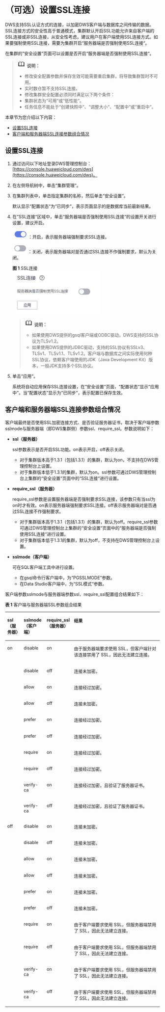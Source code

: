 # （可选）设置SSL连接<a name="dws_01_0076"></a>

DWS支持SSL认证方式的连接，以加密DWS客户端与数据库之间传输的数据。SSL连接方式的安全性高于普通模式，集群默认开启SSL功能允许来自客户端的SSL连接或非SSL连接，从安全性考虑，建议用户在客户端使用SSL连接方式。如果要强制使用SSL连接，需要为集群开启“服务器端是否强制使用SSL连接“。

在集群的“安全设置“页面可以设置是否开启“服务器端是否强制使用SSL连接“。

>![](public_sys-resources/icon-note.gif) **说明：** 
>-   修改安全配置参数并保存生效可能需要重启集群，将导致集群暂时不可用。
>-   实时数仓暂不支持SSL连接。
>-   修改集群安全配置必须同时满足以下两个条件：
>    -   集群状态为“可用“或“低性能“。
>    -   任务信息不能处于“创建快照中“、“调整大小“、“配置中“或“重启中“。

本章节为您介绍以下内容：

-   [设置SSL连接](#section478703071283)
-   [客户端和服务器端SSL连接参数组合情况](#section1916311515557)

## 设置SSL连接<a name="section478703071283"></a>

1.  通过访问以下地址登录DWS管理控制台：[https://console.huaweicloud.com/dws](https://console.huaweicloud.com/dws)。
2.  在左侧导航树中，单击“集群管理“。
3.  在集群列表中，单击指定集群的名称，然后单击“安全设置“。

    默认显示“配置状态“为“已同步“，表示页面显示的是数据库当前最新结果。

4.  在“SSL连接“区域中，单击“服务器端是否强制使用SSL连接“的设置开关进行设置，建议开启。

    ![](figures/dws_icon_on.png)：开启，表示服务器端强制要求SSL连接。

    ![](figures/dws_icon_off.png)：关闭，表示服务器端对是否通过SSL连接不作强制要求，默认为关闭。

    **图 1**  SSL连接<a name="fig168181335124718"></a>  
    ![](figures/SSL连接.png "SSL连接")

    >![](public_sys-resources/icon-note.gif) **说明：** 
    >-   如果使用DWS提供的gsql客户端或ODBC驱动，DWS支持的SSL协议为TLSv1.2。
    >-   如果使用DWS提供的JDBC驱动，支持的SSL协议有SSLv3、TLSv1、TLSv1.1、TLSv1.2。客户端与数据库之间实际使用何种SSL协议，依赖客户端使用的JDK（Java Development Kit）版本，一般JDK支持多个SSL协议。

5.  单击“应用“。

    系统将自动应用保存SSL连接设置，在“安全设置“页面，“配置状态“显示“应用中“。当“配置状态“显示为“已同步“，表示配置已保存生效。


## 客户端和服务器端SSL连接参数组合情况<a name="section1916311515557"></a>

客户端最终是否使用SSL加密连接方式、是否验证服务器证书，取决于客户端参数sslmode与服务器端（即DWS集群侧）参数ssl、require\_ssl。参数说明如下：

-   **ssl（服务器）**

    ssl参数表示是否开启SSL功能。on表示开启，off表示关闭。

    -   对于集群版本高于1.3.1（包括1.3.1）的集群，默认为on，不支持在DWS管理控制台上设置。
    -   对于集群版本低于1.3.1的集群，默认为on。ssl参数可通过DWS管理控制台上集群的“安全设置“页面中的“SSL连接“进行设置。

-   **require\_ssl（服务器）**

    require\_ssl参数是设置服务器端是否强制要求SSL连接，该参数只有当ssl为on时才有效。on表示服务器端强制要求SSL连接。off表示服务器端对是否通过SSL连接不作强制要求。

    -   对于集群版本高于1.3.1（包括1.3.1）的集群，默认为off。require\_ssl参数可通过DWS管理控制台上集群的“安全设置“页面中的“服务器端是否强制使用SSL连接“进行设置。
    -   对于集群版本低于1.3.1的集群，默认为off，不支持在DWS管理控制台上设置。

-   **sslmode（客户端）**

    可在SQL客户端工具中进行设置。

    -   在gsql命令行客户端中，为“PGSSLMODE“参数。
    -   在Data Studio客户端中，为“SSL模式“参数。


客户端参数sslmode与服务器端参数ssl、require\_ssl配置组合结果如下：

**表 1**  客户端与服务器端SSL参数组合结果

<a name="table15451139114317"></a>
<table><thead align="left"><tr id="zh-cn_topic_0132455753_zh-cn_topic_0111534129_zh-cn_topic_0110494598_zh-cn_topic_0110355482_row12708114620112"><th class="cellrowborder" valign="top" width="10.66%" id="mcps1.2.5.1.1"><p id="zh-cn_topic_0132455753_zh-cn_topic_0111534129_zh-cn_topic_0110494598_zh-cn_topic_0110355482_p1070817460113"><a name="zh-cn_topic_0132455753_zh-cn_topic_0111534129_zh-cn_topic_0110494598_zh-cn_topic_0110355482_p1070817460113"></a><a name="zh-cn_topic_0132455753_zh-cn_topic_0111534129_zh-cn_topic_0110494598_zh-cn_topic_0110355482_p1070817460113"></a>ssl（服务器）</p>
</th>
<th class="cellrowborder" valign="top" width="14.85%" id="mcps1.2.5.1.2"><p id="zh-cn_topic_0132455753_zh-cn_topic_0111534129_zh-cn_topic_0110494598_zh-cn_topic_0110355482_p14708184681118"><a name="zh-cn_topic_0132455753_zh-cn_topic_0111534129_zh-cn_topic_0110494598_zh-cn_topic_0110355482_p14708184681118"></a><a name="zh-cn_topic_0132455753_zh-cn_topic_0111534129_zh-cn_topic_0110494598_zh-cn_topic_0110355482_p14708184681118"></a>sslmode（客户端）</p>
</th>
<th class="cellrowborder" valign="top" width="17.119999999999997%" id="mcps1.2.5.1.3"><p id="zh-cn_topic_0132455753_zh-cn_topic_0111534129_zh-cn_topic_0110494598_zh-cn_topic_0110355482_p3709184651116"><a name="zh-cn_topic_0132455753_zh-cn_topic_0111534129_zh-cn_topic_0110494598_zh-cn_topic_0110355482_p3709184651116"></a><a name="zh-cn_topic_0132455753_zh-cn_topic_0111534129_zh-cn_topic_0110494598_zh-cn_topic_0110355482_p3709184651116"></a>require_ssl（服务器）</p>
</th>
<th class="cellrowborder" valign="top" width="57.37%" id="mcps1.2.5.1.4"><p id="zh-cn_topic_0132455753_zh-cn_topic_0111534129_zh-cn_topic_0110494598_zh-cn_topic_0110355482_p107096465112"><a name="zh-cn_topic_0132455753_zh-cn_topic_0111534129_zh-cn_topic_0110494598_zh-cn_topic_0110355482_p107096465112"></a><a name="zh-cn_topic_0132455753_zh-cn_topic_0111534129_zh-cn_topic_0110494598_zh-cn_topic_0110355482_p107096465112"></a>结果</p>
</th>
</tr>
</thead>
<tbody><tr id="zh-cn_topic_0132455753_zh-cn_topic_0111534129_zh-cn_topic_0110494598_zh-cn_topic_0110355482_row570917468118"><td class="cellrowborder" rowspan="10" valign="top" width="10.66%" headers="mcps1.2.5.1.1 "><p id="zh-cn_topic_0132455753_zh-cn_topic_0111534129_zh-cn_topic_0110494598_zh-cn_topic_0110355482_p5709124615117"><a name="zh-cn_topic_0132455753_zh-cn_topic_0111534129_zh-cn_topic_0110494598_zh-cn_topic_0110355482_p5709124615117"></a><a name="zh-cn_topic_0132455753_zh-cn_topic_0111534129_zh-cn_topic_0110494598_zh-cn_topic_0110355482_p5709124615117"></a>on</p>
</td>
<td class="cellrowborder" valign="top" width="14.85%" headers="mcps1.2.5.1.2 "><p id="zh-cn_topic_0132455753_zh-cn_topic_0111534129_zh-cn_topic_0110494598_zh-cn_topic_0110355482_p1070914614118"><a name="zh-cn_topic_0132455753_zh-cn_topic_0111534129_zh-cn_topic_0110494598_zh-cn_topic_0110355482_p1070914614118"></a><a name="zh-cn_topic_0132455753_zh-cn_topic_0111534129_zh-cn_topic_0110494598_zh-cn_topic_0110355482_p1070914614118"></a>disable</p>
</td>
<td class="cellrowborder" valign="top" width="17.119999999999997%" headers="mcps1.2.5.1.3 "><p id="zh-cn_topic_0132455753_zh-cn_topic_0111534129_zh-cn_topic_0110494598_zh-cn_topic_0110355482_p1870974611118"><a name="zh-cn_topic_0132455753_zh-cn_topic_0111534129_zh-cn_topic_0110494598_zh-cn_topic_0110355482_p1870974611118"></a><a name="zh-cn_topic_0132455753_zh-cn_topic_0111534129_zh-cn_topic_0110494598_zh-cn_topic_0110355482_p1870974611118"></a>on</p>
</td>
<td class="cellrowborder" valign="top" width="57.37%" headers="mcps1.2.5.1.4 "><p id="zh-cn_topic_0132455753_zh-cn_topic_0111534129_zh-cn_topic_0110494598_zh-cn_topic_0110355482_p2070934661119"><a name="zh-cn_topic_0132455753_zh-cn_topic_0111534129_zh-cn_topic_0110494598_zh-cn_topic_0110355482_p2070934661119"></a><a name="zh-cn_topic_0132455753_zh-cn_topic_0111534129_zh-cn_topic_0110494598_zh-cn_topic_0110355482_p2070934661119"></a>由于服务器端要求使用 SSL，但客户端针对该连接禁用了 SSL，因此无法建立连接。</p>
</td>
</tr>
<tr id="zh-cn_topic_0132455753_zh-cn_topic_0111534129_zh-cn_topic_0110494598_zh-cn_topic_0110355482_row670910465110"><td class="cellrowborder" valign="top" headers="mcps1.2.5.1.1 "><p id="zh-cn_topic_0132455753_zh-cn_topic_0111534129_zh-cn_topic_0110494598_zh-cn_topic_0110355482_p670974621115"><a name="zh-cn_topic_0132455753_zh-cn_topic_0111534129_zh-cn_topic_0110494598_zh-cn_topic_0110355482_p670974621115"></a><a name="zh-cn_topic_0132455753_zh-cn_topic_0111534129_zh-cn_topic_0110494598_zh-cn_topic_0110355482_p670974621115"></a>disable</p>
</td>
<td class="cellrowborder" valign="top" headers="mcps1.2.5.1.2 "><p id="zh-cn_topic_0132455753_zh-cn_topic_0111534129_zh-cn_topic_0110494598_zh-cn_topic_0110355482_p37091646181115"><a name="zh-cn_topic_0132455753_zh-cn_topic_0111534129_zh-cn_topic_0110494598_zh-cn_topic_0110355482_p37091646181115"></a><a name="zh-cn_topic_0132455753_zh-cn_topic_0111534129_zh-cn_topic_0110494598_zh-cn_topic_0110355482_p37091646181115"></a>off</p>
</td>
<td class="cellrowborder" valign="top" headers="mcps1.2.5.1.3 "><p id="zh-cn_topic_0132455753_zh-cn_topic_0111534129_zh-cn_topic_0110494598_zh-cn_topic_0110355482_p970944618110"><a name="zh-cn_topic_0132455753_zh-cn_topic_0111534129_zh-cn_topic_0110494598_zh-cn_topic_0110355482_p970944618110"></a><a name="zh-cn_topic_0132455753_zh-cn_topic_0111534129_zh-cn_topic_0110494598_zh-cn_topic_0110355482_p970944618110"></a>连接未加密。</p>
</td>
</tr>
<tr id="zh-cn_topic_0132455753_zh-cn_topic_0111534129_zh-cn_topic_0110494598_zh-cn_topic_0110355482_row17709164615115"><td class="cellrowborder" valign="top" headers="mcps1.2.5.1.1 "><p id="zh-cn_topic_0132455753_zh-cn_topic_0111534129_zh-cn_topic_0110494598_zh-cn_topic_0110355482_p10710194681119"><a name="zh-cn_topic_0132455753_zh-cn_topic_0111534129_zh-cn_topic_0110494598_zh-cn_topic_0110355482_p10710194681119"></a><a name="zh-cn_topic_0132455753_zh-cn_topic_0111534129_zh-cn_topic_0110494598_zh-cn_topic_0110355482_p10710194681119"></a>allow</p>
</td>
<td class="cellrowborder" valign="top" headers="mcps1.2.5.1.2 "><p id="zh-cn_topic_0132455753_zh-cn_topic_0111534129_zh-cn_topic_0110494598_zh-cn_topic_0110355482_p12710104614113"><a name="zh-cn_topic_0132455753_zh-cn_topic_0111534129_zh-cn_topic_0110494598_zh-cn_topic_0110355482_p12710104614113"></a><a name="zh-cn_topic_0132455753_zh-cn_topic_0111534129_zh-cn_topic_0110494598_zh-cn_topic_0110355482_p12710104614113"></a>on</p>
</td>
<td class="cellrowborder" valign="top" headers="mcps1.2.5.1.3 "><p id="zh-cn_topic_0132455753_zh-cn_topic_0111534129_zh-cn_topic_0110494598_zh-cn_topic_0110355482_p57104469113"><a name="zh-cn_topic_0132455753_zh-cn_topic_0111534129_zh-cn_topic_0110494598_zh-cn_topic_0110355482_p57104469113"></a><a name="zh-cn_topic_0132455753_zh-cn_topic_0111534129_zh-cn_topic_0110494598_zh-cn_topic_0110355482_p57104469113"></a>连接经过加密。</p>
</td>
</tr>
<tr id="zh-cn_topic_0132455753_zh-cn_topic_0111534129_zh-cn_topic_0110494598_zh-cn_topic_0110355482_row471064611115"><td class="cellrowborder" valign="top" headers="mcps1.2.5.1.1 "><p id="zh-cn_topic_0132455753_zh-cn_topic_0111534129_zh-cn_topic_0110494598_zh-cn_topic_0110355482_p19710204641112"><a name="zh-cn_topic_0132455753_zh-cn_topic_0111534129_zh-cn_topic_0110494598_zh-cn_topic_0110355482_p19710204641112"></a><a name="zh-cn_topic_0132455753_zh-cn_topic_0111534129_zh-cn_topic_0110494598_zh-cn_topic_0110355482_p19710204641112"></a>allow</p>
</td>
<td class="cellrowborder" valign="top" headers="mcps1.2.5.1.2 "><p id="zh-cn_topic_0132455753_zh-cn_topic_0111534129_zh-cn_topic_0110494598_zh-cn_topic_0110355482_p67101446141110"><a name="zh-cn_topic_0132455753_zh-cn_topic_0111534129_zh-cn_topic_0110494598_zh-cn_topic_0110355482_p67101446141110"></a><a name="zh-cn_topic_0132455753_zh-cn_topic_0111534129_zh-cn_topic_0110494598_zh-cn_topic_0110355482_p67101446141110"></a>off</p>
</td>
<td class="cellrowborder" valign="top" headers="mcps1.2.5.1.3 "><p id="zh-cn_topic_0132455753_zh-cn_topic_0111534129_zh-cn_topic_0110494598_zh-cn_topic_0110355482_p1471074691112"><a name="zh-cn_topic_0132455753_zh-cn_topic_0111534129_zh-cn_topic_0110494598_zh-cn_topic_0110355482_p1471074691112"></a><a name="zh-cn_topic_0132455753_zh-cn_topic_0111534129_zh-cn_topic_0110494598_zh-cn_topic_0110355482_p1471074691112"></a>连接未加密。</p>
</td>
</tr>
<tr id="zh-cn_topic_0132455753_zh-cn_topic_0111534129_zh-cn_topic_0110494598_zh-cn_topic_0110355482_row571024619116"><td class="cellrowborder" valign="top" headers="mcps1.2.5.1.1 "><p id="zh-cn_topic_0132455753_zh-cn_topic_0111534129_zh-cn_topic_0110494598_zh-cn_topic_0110355482_p17710204641110"><a name="zh-cn_topic_0132455753_zh-cn_topic_0111534129_zh-cn_topic_0110494598_zh-cn_topic_0110355482_p17710204641110"></a><a name="zh-cn_topic_0132455753_zh-cn_topic_0111534129_zh-cn_topic_0110494598_zh-cn_topic_0110355482_p17710204641110"></a>prefer</p>
</td>
<td class="cellrowborder" valign="top" headers="mcps1.2.5.1.2 "><p id="zh-cn_topic_0132455753_zh-cn_topic_0111534129_zh-cn_topic_0110494598_zh-cn_topic_0110355482_p97101746151118"><a name="zh-cn_topic_0132455753_zh-cn_topic_0111534129_zh-cn_topic_0110494598_zh-cn_topic_0110355482_p97101746151118"></a><a name="zh-cn_topic_0132455753_zh-cn_topic_0111534129_zh-cn_topic_0110494598_zh-cn_topic_0110355482_p97101746151118"></a>on</p>
</td>
<td class="cellrowborder" valign="top" headers="mcps1.2.5.1.3 "><p id="zh-cn_topic_0132455753_zh-cn_topic_0111534129_zh-cn_topic_0110494598_zh-cn_topic_0110355482_p10710134651114"><a name="zh-cn_topic_0132455753_zh-cn_topic_0111534129_zh-cn_topic_0110494598_zh-cn_topic_0110355482_p10710134651114"></a><a name="zh-cn_topic_0132455753_zh-cn_topic_0111534129_zh-cn_topic_0110494598_zh-cn_topic_0110355482_p10710134651114"></a>连接经过加密。</p>
</td>
</tr>
<tr id="zh-cn_topic_0132455753_zh-cn_topic_0111534129_zh-cn_topic_0110494598_zh-cn_topic_0110355482_row7710154611119"><td class="cellrowborder" valign="top" headers="mcps1.2.5.1.1 "><p id="zh-cn_topic_0132455753_zh-cn_topic_0111534129_zh-cn_topic_0110494598_zh-cn_topic_0110355482_p1671034611112"><a name="zh-cn_topic_0132455753_zh-cn_topic_0111534129_zh-cn_topic_0110494598_zh-cn_topic_0110355482_p1671034611112"></a><a name="zh-cn_topic_0132455753_zh-cn_topic_0111534129_zh-cn_topic_0110494598_zh-cn_topic_0110355482_p1671034611112"></a>prefer</p>
</td>
<td class="cellrowborder" valign="top" headers="mcps1.2.5.1.2 "><p id="zh-cn_topic_0132455753_zh-cn_topic_0111534129_zh-cn_topic_0110494598_zh-cn_topic_0110355482_p671004621111"><a name="zh-cn_topic_0132455753_zh-cn_topic_0111534129_zh-cn_topic_0110494598_zh-cn_topic_0110355482_p671004621111"></a><a name="zh-cn_topic_0132455753_zh-cn_topic_0111534129_zh-cn_topic_0110494598_zh-cn_topic_0110355482_p671004621111"></a>off</p>
</td>
<td class="cellrowborder" valign="top" headers="mcps1.2.5.1.3 "><p id="zh-cn_topic_0132455753_zh-cn_topic_0111534129_zh-cn_topic_0110494598_zh-cn_topic_0110355482_p77116463115"><a name="zh-cn_topic_0132455753_zh-cn_topic_0111534129_zh-cn_topic_0110494598_zh-cn_topic_0110355482_p77116463115"></a><a name="zh-cn_topic_0132455753_zh-cn_topic_0111534129_zh-cn_topic_0110494598_zh-cn_topic_0110355482_p77116463115"></a>连接经过加密。</p>
</td>
</tr>
<tr id="zh-cn_topic_0132455753_zh-cn_topic_0111534129_zh-cn_topic_0110494598_zh-cn_topic_0110355482_row271112468115"><td class="cellrowborder" valign="top" headers="mcps1.2.5.1.1 "><p id="zh-cn_topic_0132455753_zh-cn_topic_0111534129_zh-cn_topic_0110494598_zh-cn_topic_0110355482_p16711134631110"><a name="zh-cn_topic_0132455753_zh-cn_topic_0111534129_zh-cn_topic_0110494598_zh-cn_topic_0110355482_p16711134631110"></a><a name="zh-cn_topic_0132455753_zh-cn_topic_0111534129_zh-cn_topic_0110494598_zh-cn_topic_0110355482_p16711134631110"></a>require</p>
</td>
<td class="cellrowborder" valign="top" headers="mcps1.2.5.1.2 "><p id="zh-cn_topic_0132455753_zh-cn_topic_0111534129_zh-cn_topic_0110494598_zh-cn_topic_0110355482_p47118467112"><a name="zh-cn_topic_0132455753_zh-cn_topic_0111534129_zh-cn_topic_0110494598_zh-cn_topic_0110355482_p47118467112"></a><a name="zh-cn_topic_0132455753_zh-cn_topic_0111534129_zh-cn_topic_0110494598_zh-cn_topic_0110355482_p47118467112"></a>on</p>
</td>
<td class="cellrowborder" valign="top" headers="mcps1.2.5.1.3 "><p id="zh-cn_topic_0132455753_zh-cn_topic_0111534129_zh-cn_topic_0110494598_zh-cn_topic_0110355482_p7711114619116"><a name="zh-cn_topic_0132455753_zh-cn_topic_0111534129_zh-cn_topic_0110494598_zh-cn_topic_0110355482_p7711114619116"></a><a name="zh-cn_topic_0132455753_zh-cn_topic_0111534129_zh-cn_topic_0110494598_zh-cn_topic_0110355482_p7711114619116"></a>连接经过加密。</p>
</td>
</tr>
<tr id="zh-cn_topic_0132455753_zh-cn_topic_0111534129_zh-cn_topic_0110494598_zh-cn_topic_0110355482_row12711154619119"><td class="cellrowborder" valign="top" headers="mcps1.2.5.1.1 "><p id="zh-cn_topic_0132455753_zh-cn_topic_0111534129_zh-cn_topic_0110494598_zh-cn_topic_0110355482_p67111846101115"><a name="zh-cn_topic_0132455753_zh-cn_topic_0111534129_zh-cn_topic_0110494598_zh-cn_topic_0110355482_p67111846101115"></a><a name="zh-cn_topic_0132455753_zh-cn_topic_0111534129_zh-cn_topic_0110494598_zh-cn_topic_0110355482_p67111846101115"></a>require</p>
</td>
<td class="cellrowborder" valign="top" headers="mcps1.2.5.1.2 "><p id="zh-cn_topic_0132455753_zh-cn_topic_0111534129_zh-cn_topic_0110494598_zh-cn_topic_0110355482_p1871116468113"><a name="zh-cn_topic_0132455753_zh-cn_topic_0111534129_zh-cn_topic_0110494598_zh-cn_topic_0110355482_p1871116468113"></a><a name="zh-cn_topic_0132455753_zh-cn_topic_0111534129_zh-cn_topic_0110494598_zh-cn_topic_0110355482_p1871116468113"></a>off</p>
</td>
<td class="cellrowborder" valign="top" headers="mcps1.2.5.1.3 "><p id="zh-cn_topic_0132455753_zh-cn_topic_0111534129_zh-cn_topic_0110494598_zh-cn_topic_0110355482_p771113462118"><a name="zh-cn_topic_0132455753_zh-cn_topic_0111534129_zh-cn_topic_0110494598_zh-cn_topic_0110355482_p771113462118"></a><a name="zh-cn_topic_0132455753_zh-cn_topic_0111534129_zh-cn_topic_0110494598_zh-cn_topic_0110355482_p771113462118"></a>连接经过加密。</p>
</td>
</tr>
<tr id="zh-cn_topic_0132455753_zh-cn_topic_0111534129_zh-cn_topic_0110494598_zh-cn_topic_0110355482_row207111946151110"><td class="cellrowborder" valign="top" headers="mcps1.2.5.1.1 "><p id="zh-cn_topic_0132455753_zh-cn_topic_0111534129_zh-cn_topic_0110494598_zh-cn_topic_0110355482_p971144691118"><a name="zh-cn_topic_0132455753_zh-cn_topic_0111534129_zh-cn_topic_0110494598_zh-cn_topic_0110355482_p971144691118"></a><a name="zh-cn_topic_0132455753_zh-cn_topic_0111534129_zh-cn_topic_0110494598_zh-cn_topic_0110355482_p971144691118"></a>verify-ca</p>
</td>
<td class="cellrowborder" valign="top" headers="mcps1.2.5.1.2 "><p id="zh-cn_topic_0132455753_zh-cn_topic_0111534129_zh-cn_topic_0110494598_zh-cn_topic_0110355482_p16711164691114"><a name="zh-cn_topic_0132455753_zh-cn_topic_0111534129_zh-cn_topic_0110494598_zh-cn_topic_0110355482_p16711164691114"></a><a name="zh-cn_topic_0132455753_zh-cn_topic_0111534129_zh-cn_topic_0110494598_zh-cn_topic_0110355482_p16711164691114"></a>on</p>
</td>
<td class="cellrowborder" valign="top" headers="mcps1.2.5.1.3 "><p id="zh-cn_topic_0132455753_zh-cn_topic_0111534129_zh-cn_topic_0110494598_zh-cn_topic_0110355482_p2711174615113"><a name="zh-cn_topic_0132455753_zh-cn_topic_0111534129_zh-cn_topic_0110494598_zh-cn_topic_0110355482_p2711174615113"></a><a name="zh-cn_topic_0132455753_zh-cn_topic_0111534129_zh-cn_topic_0110494598_zh-cn_topic_0110355482_p2711174615113"></a>连接经过加密，且验证了服务器证书。</p>
</td>
</tr>
<tr id="zh-cn_topic_0132455753_zh-cn_topic_0111534129_zh-cn_topic_0110494598_zh-cn_topic_0110355482_row137110461119"><td class="cellrowborder" valign="top" headers="mcps1.2.5.1.1 "><p id="zh-cn_topic_0132455753_zh-cn_topic_0111534129_zh-cn_topic_0110494598_zh-cn_topic_0110355482_p57113463117"><a name="zh-cn_topic_0132455753_zh-cn_topic_0111534129_zh-cn_topic_0110494598_zh-cn_topic_0110355482_p57113463117"></a><a name="zh-cn_topic_0132455753_zh-cn_topic_0111534129_zh-cn_topic_0110494598_zh-cn_topic_0110355482_p57113463117"></a>verify-ca</p>
</td>
<td class="cellrowborder" valign="top" headers="mcps1.2.5.1.2 "><p id="zh-cn_topic_0132455753_zh-cn_topic_0111534129_zh-cn_topic_0110494598_zh-cn_topic_0110355482_p167111546151118"><a name="zh-cn_topic_0132455753_zh-cn_topic_0111534129_zh-cn_topic_0110494598_zh-cn_topic_0110355482_p167111546151118"></a><a name="zh-cn_topic_0132455753_zh-cn_topic_0111534129_zh-cn_topic_0110494598_zh-cn_topic_0110355482_p167111546151118"></a>off</p>
</td>
<td class="cellrowborder" valign="top" headers="mcps1.2.5.1.3 "><p id="zh-cn_topic_0132455753_zh-cn_topic_0111534129_zh-cn_topic_0110494598_zh-cn_topic_0110355482_p11711164617113"><a name="zh-cn_topic_0132455753_zh-cn_topic_0111534129_zh-cn_topic_0110494598_zh-cn_topic_0110355482_p11711164617113"></a><a name="zh-cn_topic_0132455753_zh-cn_topic_0111534129_zh-cn_topic_0110494598_zh-cn_topic_0110355482_p11711164617113"></a>连接经过加密，且验证了服务器证书。</p>
</td>
</tr>
<tr id="zh-cn_topic_0132455753_zh-cn_topic_0111534129_zh-cn_topic_0110494598_zh-cn_topic_0110355482_row127121746101116"><td class="cellrowborder" rowspan="10" valign="top" width="10.66%" headers="mcps1.2.5.1.1 "><p id="zh-cn_topic_0132455753_zh-cn_topic_0111534129_zh-cn_topic_0110494598_zh-cn_topic_0110355482_p13712154617114"><a name="zh-cn_topic_0132455753_zh-cn_topic_0111534129_zh-cn_topic_0110494598_zh-cn_topic_0110355482_p13712154617114"></a><a name="zh-cn_topic_0132455753_zh-cn_topic_0111534129_zh-cn_topic_0110494598_zh-cn_topic_0110355482_p13712154617114"></a>off</p>
</td>
<td class="cellrowborder" valign="top" width="14.85%" headers="mcps1.2.5.1.2 "><p id="zh-cn_topic_0132455753_zh-cn_topic_0111534129_zh-cn_topic_0110494598_zh-cn_topic_0110355482_p137121546111115"><a name="zh-cn_topic_0132455753_zh-cn_topic_0111534129_zh-cn_topic_0110494598_zh-cn_topic_0110355482_p137121546111115"></a><a name="zh-cn_topic_0132455753_zh-cn_topic_0111534129_zh-cn_topic_0110494598_zh-cn_topic_0110355482_p137121546111115"></a>disable</p>
</td>
<td class="cellrowborder" valign="top" width="17.119999999999997%" headers="mcps1.2.5.1.3 "><p id="zh-cn_topic_0132455753_zh-cn_topic_0111534129_zh-cn_topic_0110494598_zh-cn_topic_0110355482_p13712146161114"><a name="zh-cn_topic_0132455753_zh-cn_topic_0111534129_zh-cn_topic_0110494598_zh-cn_topic_0110355482_p13712146161114"></a><a name="zh-cn_topic_0132455753_zh-cn_topic_0111534129_zh-cn_topic_0110494598_zh-cn_topic_0110355482_p13712146161114"></a>on</p>
</td>
<td class="cellrowborder" valign="top" width="57.37%" headers="mcps1.2.5.1.4 "><p id="zh-cn_topic_0132455753_zh-cn_topic_0111534129_zh-cn_topic_0110494598_zh-cn_topic_0110355482_p0712124611113"><a name="zh-cn_topic_0132455753_zh-cn_topic_0111534129_zh-cn_topic_0110494598_zh-cn_topic_0110355482_p0712124611113"></a><a name="zh-cn_topic_0132455753_zh-cn_topic_0111534129_zh-cn_topic_0110494598_zh-cn_topic_0110355482_p0712124611113"></a>连接未加密。</p>
</td>
</tr>
<tr id="zh-cn_topic_0132455753_zh-cn_topic_0111534129_zh-cn_topic_0110494598_zh-cn_topic_0110355482_row2071214651119"><td class="cellrowborder" valign="top" headers="mcps1.2.5.1.1 "><p id="zh-cn_topic_0132455753_zh-cn_topic_0111534129_zh-cn_topic_0110494598_zh-cn_topic_0110355482_p15712646161114"><a name="zh-cn_topic_0132455753_zh-cn_topic_0111534129_zh-cn_topic_0110494598_zh-cn_topic_0110355482_p15712646161114"></a><a name="zh-cn_topic_0132455753_zh-cn_topic_0111534129_zh-cn_topic_0110494598_zh-cn_topic_0110355482_p15712646161114"></a>disable</p>
</td>
<td class="cellrowborder" valign="top" headers="mcps1.2.5.1.2 "><p id="zh-cn_topic_0132455753_zh-cn_topic_0111534129_zh-cn_topic_0110494598_zh-cn_topic_0110355482_p47125460116"><a name="zh-cn_topic_0132455753_zh-cn_topic_0111534129_zh-cn_topic_0110494598_zh-cn_topic_0110355482_p47125460116"></a><a name="zh-cn_topic_0132455753_zh-cn_topic_0111534129_zh-cn_topic_0110494598_zh-cn_topic_0110355482_p47125460116"></a>off</p>
</td>
<td class="cellrowborder" valign="top" headers="mcps1.2.5.1.3 "><p id="zh-cn_topic_0132455753_zh-cn_topic_0111534129_zh-cn_topic_0110494598_zh-cn_topic_0110355482_p15712104618119"><a name="zh-cn_topic_0132455753_zh-cn_topic_0111534129_zh-cn_topic_0110494598_zh-cn_topic_0110355482_p15712104618119"></a><a name="zh-cn_topic_0132455753_zh-cn_topic_0111534129_zh-cn_topic_0110494598_zh-cn_topic_0110355482_p15712104618119"></a>连接未加密。</p>
</td>
</tr>
<tr id="zh-cn_topic_0132455753_zh-cn_topic_0111534129_zh-cn_topic_0110494598_zh-cn_topic_0110355482_row37121446131114"><td class="cellrowborder" valign="top" headers="mcps1.2.5.1.1 "><p id="zh-cn_topic_0132455753_zh-cn_topic_0111534129_zh-cn_topic_0110494598_zh-cn_topic_0110355482_p1771214612119"><a name="zh-cn_topic_0132455753_zh-cn_topic_0111534129_zh-cn_topic_0110494598_zh-cn_topic_0110355482_p1771214612119"></a><a name="zh-cn_topic_0132455753_zh-cn_topic_0111534129_zh-cn_topic_0110494598_zh-cn_topic_0110355482_p1771214612119"></a>allow</p>
</td>
<td class="cellrowborder" valign="top" headers="mcps1.2.5.1.2 "><p id="zh-cn_topic_0132455753_zh-cn_topic_0111534129_zh-cn_topic_0110494598_zh-cn_topic_0110355482_p1771264611119"><a name="zh-cn_topic_0132455753_zh-cn_topic_0111534129_zh-cn_topic_0110494598_zh-cn_topic_0110355482_p1771264611119"></a><a name="zh-cn_topic_0132455753_zh-cn_topic_0111534129_zh-cn_topic_0110494598_zh-cn_topic_0110355482_p1771264611119"></a>on</p>
</td>
<td class="cellrowborder" valign="top" headers="mcps1.2.5.1.3 "><p id="zh-cn_topic_0132455753_zh-cn_topic_0111534129_zh-cn_topic_0110494598_zh-cn_topic_0110355482_p11712346201111"><a name="zh-cn_topic_0132455753_zh-cn_topic_0111534129_zh-cn_topic_0110494598_zh-cn_topic_0110355482_p11712346201111"></a><a name="zh-cn_topic_0132455753_zh-cn_topic_0111534129_zh-cn_topic_0110494598_zh-cn_topic_0110355482_p11712346201111"></a>连接未加密。</p>
</td>
</tr>
<tr id="zh-cn_topic_0132455753_zh-cn_topic_0111534129_zh-cn_topic_0110494598_zh-cn_topic_0110355482_row10712184610112"><td class="cellrowborder" valign="top" headers="mcps1.2.5.1.1 "><p id="zh-cn_topic_0132455753_zh-cn_topic_0111534129_zh-cn_topic_0110494598_zh-cn_topic_0110355482_p107131246181111"><a name="zh-cn_topic_0132455753_zh-cn_topic_0111534129_zh-cn_topic_0110494598_zh-cn_topic_0110355482_p107131246181111"></a><a name="zh-cn_topic_0132455753_zh-cn_topic_0111534129_zh-cn_topic_0110494598_zh-cn_topic_0110355482_p107131246181111"></a>allow</p>
</td>
<td class="cellrowborder" valign="top" headers="mcps1.2.5.1.2 "><p id="zh-cn_topic_0132455753_zh-cn_topic_0111534129_zh-cn_topic_0110494598_zh-cn_topic_0110355482_p177138462111"><a name="zh-cn_topic_0132455753_zh-cn_topic_0111534129_zh-cn_topic_0110494598_zh-cn_topic_0110355482_p177138462111"></a><a name="zh-cn_topic_0132455753_zh-cn_topic_0111534129_zh-cn_topic_0110494598_zh-cn_topic_0110355482_p177138462111"></a>off</p>
</td>
<td class="cellrowborder" valign="top" headers="mcps1.2.5.1.3 "><p id="zh-cn_topic_0132455753_zh-cn_topic_0111534129_zh-cn_topic_0110494598_zh-cn_topic_0110355482_p971374671112"><a name="zh-cn_topic_0132455753_zh-cn_topic_0111534129_zh-cn_topic_0110494598_zh-cn_topic_0110355482_p971374671112"></a><a name="zh-cn_topic_0132455753_zh-cn_topic_0111534129_zh-cn_topic_0110494598_zh-cn_topic_0110355482_p971374671112"></a>连接未加密。</p>
</td>
</tr>
<tr id="zh-cn_topic_0132455753_zh-cn_topic_0111534129_zh-cn_topic_0110494598_zh-cn_topic_0110355482_row18713846201111"><td class="cellrowborder" valign="top" headers="mcps1.2.5.1.1 "><p id="zh-cn_topic_0132455753_zh-cn_topic_0111534129_zh-cn_topic_0110494598_zh-cn_topic_0110355482_p14713114618111"><a name="zh-cn_topic_0132455753_zh-cn_topic_0111534129_zh-cn_topic_0110494598_zh-cn_topic_0110355482_p14713114618111"></a><a name="zh-cn_topic_0132455753_zh-cn_topic_0111534129_zh-cn_topic_0110494598_zh-cn_topic_0110355482_p14713114618111"></a>prefer</p>
</td>
<td class="cellrowborder" valign="top" headers="mcps1.2.5.1.2 "><p id="zh-cn_topic_0132455753_zh-cn_topic_0111534129_zh-cn_topic_0110494598_zh-cn_topic_0110355482_p4713154611117"><a name="zh-cn_topic_0132455753_zh-cn_topic_0111534129_zh-cn_topic_0110494598_zh-cn_topic_0110355482_p4713154611117"></a><a name="zh-cn_topic_0132455753_zh-cn_topic_0111534129_zh-cn_topic_0110494598_zh-cn_topic_0110355482_p4713154611117"></a>on</p>
</td>
<td class="cellrowborder" valign="top" headers="mcps1.2.5.1.3 "><p id="zh-cn_topic_0132455753_zh-cn_topic_0111534129_zh-cn_topic_0110494598_zh-cn_topic_0110355482_p2071314691112"><a name="zh-cn_topic_0132455753_zh-cn_topic_0111534129_zh-cn_topic_0110494598_zh-cn_topic_0110355482_p2071314691112"></a><a name="zh-cn_topic_0132455753_zh-cn_topic_0111534129_zh-cn_topic_0110494598_zh-cn_topic_0110355482_p2071314691112"></a>连接未加密。</p>
</td>
</tr>
<tr id="zh-cn_topic_0132455753_zh-cn_topic_0111534129_zh-cn_topic_0110494598_zh-cn_topic_0110355482_row971374615115"><td class="cellrowborder" valign="top" headers="mcps1.2.5.1.1 "><p id="zh-cn_topic_0132455753_zh-cn_topic_0111534129_zh-cn_topic_0110494598_zh-cn_topic_0110355482_p37131446131115"><a name="zh-cn_topic_0132455753_zh-cn_topic_0111534129_zh-cn_topic_0110494598_zh-cn_topic_0110355482_p37131446131115"></a><a name="zh-cn_topic_0132455753_zh-cn_topic_0111534129_zh-cn_topic_0110494598_zh-cn_topic_0110355482_p37131446131115"></a>prefer</p>
</td>
<td class="cellrowborder" valign="top" headers="mcps1.2.5.1.2 "><p id="zh-cn_topic_0132455753_zh-cn_topic_0111534129_zh-cn_topic_0110494598_zh-cn_topic_0110355482_p167135466116"><a name="zh-cn_topic_0132455753_zh-cn_topic_0111534129_zh-cn_topic_0110494598_zh-cn_topic_0110355482_p167135466116"></a><a name="zh-cn_topic_0132455753_zh-cn_topic_0111534129_zh-cn_topic_0110494598_zh-cn_topic_0110355482_p167135466116"></a>off</p>
</td>
<td class="cellrowborder" valign="top" headers="mcps1.2.5.1.3 "><p id="zh-cn_topic_0132455753_zh-cn_topic_0111534129_zh-cn_topic_0110494598_zh-cn_topic_0110355482_p207137465113"><a name="zh-cn_topic_0132455753_zh-cn_topic_0111534129_zh-cn_topic_0110494598_zh-cn_topic_0110355482_p207137465113"></a><a name="zh-cn_topic_0132455753_zh-cn_topic_0111534129_zh-cn_topic_0110494598_zh-cn_topic_0110355482_p207137465113"></a>连接未加密。</p>
</td>
</tr>
<tr id="zh-cn_topic_0132455753_zh-cn_topic_0111534129_zh-cn_topic_0110494598_zh-cn_topic_0110355482_row107135467110"><td class="cellrowborder" valign="top" headers="mcps1.2.5.1.1 "><p id="zh-cn_topic_0132455753_zh-cn_topic_0111534129_zh-cn_topic_0110494598_zh-cn_topic_0110355482_p197131146191113"><a name="zh-cn_topic_0132455753_zh-cn_topic_0111534129_zh-cn_topic_0110494598_zh-cn_topic_0110355482_p197131146191113"></a><a name="zh-cn_topic_0132455753_zh-cn_topic_0111534129_zh-cn_topic_0110494598_zh-cn_topic_0110355482_p197131146191113"></a>require</p>
</td>
<td class="cellrowborder" valign="top" headers="mcps1.2.5.1.2 "><p id="zh-cn_topic_0132455753_zh-cn_topic_0111534129_zh-cn_topic_0110494598_zh-cn_topic_0110355482_p18713846131119"><a name="zh-cn_topic_0132455753_zh-cn_topic_0111534129_zh-cn_topic_0110494598_zh-cn_topic_0110355482_p18713846131119"></a><a name="zh-cn_topic_0132455753_zh-cn_topic_0111534129_zh-cn_topic_0110494598_zh-cn_topic_0110355482_p18713846131119"></a>on</p>
</td>
<td class="cellrowborder" valign="top" headers="mcps1.2.5.1.3 "><p id="zh-cn_topic_0132455753_zh-cn_topic_0111534129_zh-cn_topic_0110494598_zh-cn_topic_0110355482_p7713104619111"><a name="zh-cn_topic_0132455753_zh-cn_topic_0111534129_zh-cn_topic_0110494598_zh-cn_topic_0110355482_p7713104619111"></a><a name="zh-cn_topic_0132455753_zh-cn_topic_0111534129_zh-cn_topic_0110494598_zh-cn_topic_0110355482_p7713104619111"></a>由于客户端要求使用 SSL，但服务器端禁用了 SSL，因此无法建立连接。</p>
</td>
</tr>
<tr id="zh-cn_topic_0132455753_zh-cn_topic_0111534129_zh-cn_topic_0110494598_zh-cn_topic_0110355482_row971304620110"><td class="cellrowborder" valign="top" headers="mcps1.2.5.1.1 "><p id="zh-cn_topic_0132455753_zh-cn_topic_0111534129_zh-cn_topic_0110494598_zh-cn_topic_0110355482_p8713546131119"><a name="zh-cn_topic_0132455753_zh-cn_topic_0111534129_zh-cn_topic_0110494598_zh-cn_topic_0110355482_p8713546131119"></a><a name="zh-cn_topic_0132455753_zh-cn_topic_0111534129_zh-cn_topic_0110494598_zh-cn_topic_0110355482_p8713546131119"></a>require</p>
</td>
<td class="cellrowborder" valign="top" headers="mcps1.2.5.1.2 "><p id="zh-cn_topic_0132455753_zh-cn_topic_0111534129_zh-cn_topic_0110494598_zh-cn_topic_0110355482_p97131946201114"><a name="zh-cn_topic_0132455753_zh-cn_topic_0111534129_zh-cn_topic_0110494598_zh-cn_topic_0110355482_p97131946201114"></a><a name="zh-cn_topic_0132455753_zh-cn_topic_0111534129_zh-cn_topic_0110494598_zh-cn_topic_0110355482_p97131946201114"></a>off</p>
</td>
<td class="cellrowborder" valign="top" headers="mcps1.2.5.1.3 "><p id="zh-cn_topic_0132455753_zh-cn_topic_0111534129_zh-cn_topic_0110494598_zh-cn_topic_0110355482_p37131746161113"><a name="zh-cn_topic_0132455753_zh-cn_topic_0111534129_zh-cn_topic_0110494598_zh-cn_topic_0110355482_p37131746161113"></a><a name="zh-cn_topic_0132455753_zh-cn_topic_0111534129_zh-cn_topic_0110494598_zh-cn_topic_0110355482_p37131746161113"></a>由于客户端要求使用 SSL，但服务器端禁用了 SSL，因此无法建立连接。</p>
</td>
</tr>
<tr id="zh-cn_topic_0132455753_zh-cn_topic_0111534129_zh-cn_topic_0110494598_zh-cn_topic_0110355482_row6713104671112"><td class="cellrowborder" valign="top" headers="mcps1.2.5.1.1 "><p id="zh-cn_topic_0132455753_zh-cn_topic_0111534129_zh-cn_topic_0110494598_zh-cn_topic_0110355482_p37143469110"><a name="zh-cn_topic_0132455753_zh-cn_topic_0111534129_zh-cn_topic_0110494598_zh-cn_topic_0110355482_p37143469110"></a><a name="zh-cn_topic_0132455753_zh-cn_topic_0111534129_zh-cn_topic_0110494598_zh-cn_topic_0110355482_p37143469110"></a>verify-ca</p>
</td>
<td class="cellrowborder" valign="top" headers="mcps1.2.5.1.2 "><p id="zh-cn_topic_0132455753_zh-cn_topic_0111534129_zh-cn_topic_0110494598_zh-cn_topic_0110355482_p1071454612117"><a name="zh-cn_topic_0132455753_zh-cn_topic_0111534129_zh-cn_topic_0110494598_zh-cn_topic_0110355482_p1071454612117"></a><a name="zh-cn_topic_0132455753_zh-cn_topic_0111534129_zh-cn_topic_0110494598_zh-cn_topic_0110355482_p1071454612117"></a>on</p>
</td>
<td class="cellrowborder" valign="top" headers="mcps1.2.5.1.3 "><p id="zh-cn_topic_0132455753_zh-cn_topic_0111534129_zh-cn_topic_0110494598_zh-cn_topic_0110355482_p671454641116"><a name="zh-cn_topic_0132455753_zh-cn_topic_0111534129_zh-cn_topic_0110494598_zh-cn_topic_0110355482_p671454641116"></a><a name="zh-cn_topic_0132455753_zh-cn_topic_0111534129_zh-cn_topic_0110494598_zh-cn_topic_0110355482_p671454641116"></a>由于客户端要求使用 SSL，但服务器端禁用了 SSL，因此无法建立连接。</p>
</td>
</tr>
<tr id="zh-cn_topic_0132455753_zh-cn_topic_0111534129_zh-cn_topic_0110494598_zh-cn_topic_0110355482_row671444611117"><td class="cellrowborder" valign="top" headers="mcps1.2.5.1.1 "><p id="zh-cn_topic_0132455753_zh-cn_topic_0111534129_zh-cn_topic_0110494598_zh-cn_topic_0110355482_p177141946191116"><a name="zh-cn_topic_0132455753_zh-cn_topic_0111534129_zh-cn_topic_0110494598_zh-cn_topic_0110355482_p177141946191116"></a><a name="zh-cn_topic_0132455753_zh-cn_topic_0111534129_zh-cn_topic_0110494598_zh-cn_topic_0110355482_p177141946191116"></a>verify-ca</p>
</td>
<td class="cellrowborder" valign="top" headers="mcps1.2.5.1.2 "><p id="zh-cn_topic_0132455753_zh-cn_topic_0111534129_zh-cn_topic_0110494598_zh-cn_topic_0110355482_p3714104610115"><a name="zh-cn_topic_0132455753_zh-cn_topic_0111534129_zh-cn_topic_0110494598_zh-cn_topic_0110355482_p3714104610115"></a><a name="zh-cn_topic_0132455753_zh-cn_topic_0111534129_zh-cn_topic_0110494598_zh-cn_topic_0110355482_p3714104610115"></a>off</p>
</td>
<td class="cellrowborder" valign="top" headers="mcps1.2.5.1.3 "><p id="zh-cn_topic_0132455753_zh-cn_topic_0111534129_zh-cn_topic_0110494598_zh-cn_topic_0110355482_p15714546121111"><a name="zh-cn_topic_0132455753_zh-cn_topic_0111534129_zh-cn_topic_0110494598_zh-cn_topic_0110355482_p15714546121111"></a><a name="zh-cn_topic_0132455753_zh-cn_topic_0111534129_zh-cn_topic_0110494598_zh-cn_topic_0110355482_p15714546121111"></a>由于客户端要求使用 SSL，但服务器端禁用了 SSL，因此无法建立连接。</p>
</td>
</tr>
</tbody>
</table>

